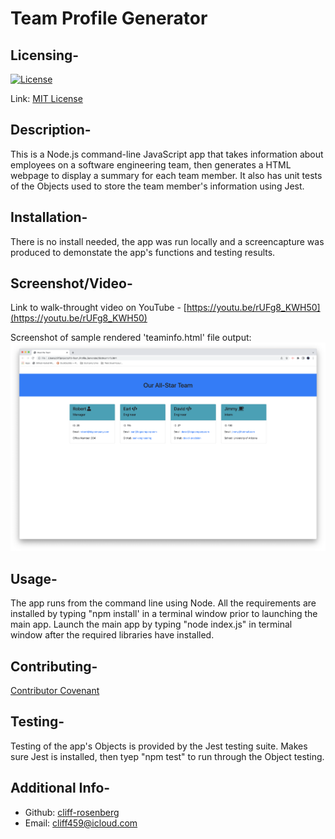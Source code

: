 # Team Profile Generator

## Licensing-

[![License](https://img.shields.io/badge/license-MIT-green)](./LICENSE)

Link: [MIT License](https://opensource.org/licenses/MIT)

## Description-

  This is a Node.js command-line JavaScript app that takes information about employees on a software engineering team, then generates a HTML webpage to display a summary for each team member. It also has unit tests of the Objects used to store the team member's information using Jest.
  
## Installation-

  There is no install needed, the app was run locally and a screencapture was produced to demonstate the app's functions and testing results.

## Screenshot/Video-

Link to walk-throught video on YouTube - [https://youtu.be/rUFg8_KWH50](https://youtu.be/rUFg8_KWH50)

Screenshot of sample rendered 'teaminfo.html' file output:
![screenshot](assets/screenshot1.png)

## Usage-

  The app runs from the command line using Node. All the requirements are installed by typing "npm install' in a terminal window prior to launching the main app. Launch the main app by typing "node index.js" in terminal window after the required libraries have installed.

## Contributing-

  [Contributor Covenant](https://www.contributor-covenant.org/)

## Testing-

  Testing of the app's Objects is provided by the Jest testing suite. Makes sure Jest is installed, then tyep "npm test" to run through the Object testing.

## Additional Info-

- Github: [cliff-rosenberg](https://github.com/cliff-rosenberg)
- Email: cliff459@icloud.com
